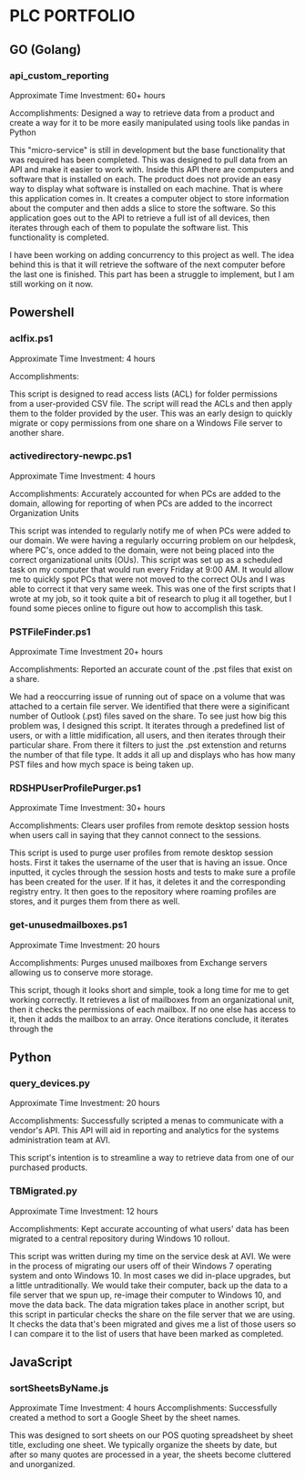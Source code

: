 # PLC PORTFOLIO

## GO (Golang)

### api_custom_reporting
Approximate Time Investment: 60+ hours

Accomplishments: Designed a way to retrieve data from a product and create a way for it to be more easily manipulated using tools like pandas in Python

This "micro-service" is still in development but the base functionality that was required has been completed.  This was designed to pull data from an API and make it easier to work with.  Inside this API there are computers and software that is installed on each.  The product does not provide an easy way to display what software is installed on each machine.  That is where this application comes in.  It creates a computer object to store information about the computer and then adds a slice to store the software.  So this application goes out to the API to retrieve a full ist of all devices, then iterates through each of them to populate the software list.  This functionality is completed.

I have been working on adding concurrency to this project as well.  The idea behind this is that it will retrieve the software of the next computer before the last one is finished.  This part has been a struggle to implement, but I am still working on it now.

## Powershell

### aclfix.ps1
Approximate Time Investment: 4 hours

Accomplishments:

This script is designed to read access lists (ACL) for folder permissions from a user-provided CSV file.  The script will read the ACLs and then apply them to the folder provided by the user.  This was an early design to quickly migrate or copy permissions from one share on a Windows File server to another share.

### activedirectory-newpc.ps1
Approximate Time Investment: 4 hours

Accomplishments: Accurately accounted for when PCs are added to the domain, allowing for reporting of when PCs are added to the incorrect Organization Units 

This script was intended to regularly notify me of when PCs were added to our domain.  We were having a regularly occurring problem on our helpdesk, where PC's, once added to the domain, were not being placed into the correct organizational units (OUs).  This script was set up as a scheduled task on my computer that would run every Friday at 9:00 AM.  It would allow me to quickly spot PCs that were not moved to the correct OUs and I was able to correct it that very same week.  This was one of the first scripts that I wrote at my job, so it took quite a bit of research to plug it all together, but I found some pieces online to figure out how to accomplish this task.
### PSTFileFinder.ps1
Approximate Time Investment 20+ hours

Accomplishments: Reported an accurate count of the .pst files that exist on a share.

We had a reoccurring issue of running out of space on a volume that was attached to a certain file server.  We identified that there were a siginificant number of Outlook (.pst) files saved on the share.  To see just how big this problem was, I designed this script.  It iterates through a predefined list of users, or with a little midification, all users, and then iterates through their particular share.  From there it filters to just the .pst extenstion and returns the number of that file type.  It adds it all up and displays who has how many PST files and how mych space is being taken up.

### RDSHPUserProfilePurger.ps1
Approximate Time Investment: 30+ hours

Accomplishments: Clears user profiles from remote desktop session hosts when users call in saying that they cannot connect to the sessions.

This script is used to purge user profiles from remote desktop session hosts.  First it takes the username of the user that is having an issue.  Once inputted, it cycles through the session hosts and tests to make sure a profile has been created for the user.  If it has, it deletes it and the corresponding registry entry.  It then goes to the repository where roaming profiles are stores, and it purges them from there as well.

### get-unusedmailboxes.ps1
Approximate Time Investment: 20 hours

Accomplishments: Purges unused mailboxes from Exchange servers allowing us to conserve more storage.

This script, though it looks short and simple, took a long time for me to get working correctly.  It retrieves a list of mailboxes from an organizational unit, then it checks the permissions of each mailbox.  If no one else has access to it, then it adds the mailbox to an array.  Once iterations conclude, it iterates through the 

## Python

### query_devices.py
Approximate Time Investment: 20 hours

Accomplishments: Successfully scripted a menas to communicate with a vendor's API.  This API will aid in reporting and analytics for the systems administration team at AVI.

This script's intention is to streamline a way to retrieve data from one of our purchased products.  

### TBMigrated.py
Approximate Time Investment: 12 hours

Accomplishments: Kept accurate accounting of what users' data has been migrated to a central repository during Windows 10 rollout.

This script was written during my time on the service desk at AVI.  We were in the process of migrating our users off of their Windows 7 operating system and onto Windows 10.  In most cases we did in-place upgrades, but a little untraditionally.  We would take their computer, back up the data to a file server that we spun up, re-image their computer to Windows 10, and move the data back.  The data migration takes place in another script, but this script in particular checks the share on the file server that we are using.  It checks the data that's been migrated and gives me a list of those users so I can compare it to the list of users that have been marked as completed.

## JavaScript

### sortSheetsByName.js
Approximate Time Investment: 4 hours
Accomplishments: Successfully created a method to sort a Google Sheet by the sheet names.

This was designed to sort sheets on our POS quoting spreadsheet by sheet title, excluding one sheet.  We typically organize the sheets by date, but after so many quotes are processed in a year, the sheets become cluttered and unorganized.